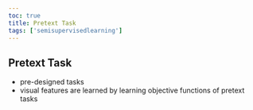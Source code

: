```yaml
---
toc: true
title: Pretext Task
tags: ['semisupervisedlearning']
---
```


## Pretext Task
- pre-designed tasks 
- visual features are learned by learning objective functions of pretext tasks



